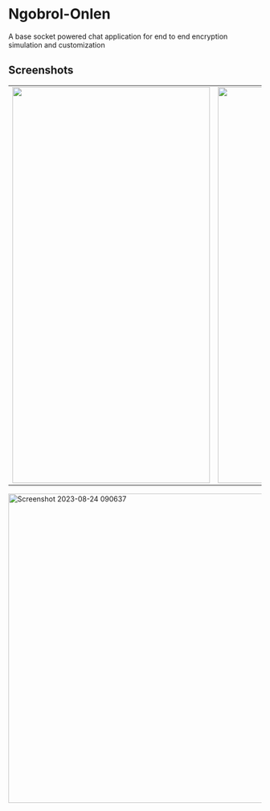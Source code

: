 # Ngobrol-Onlen
A base socket powered chat application for end to end encryption simulation and customization


## Screenshots
<table>
<tr>
    <td><img src="https://github.com/kisanakkkkk/Ngobrol-Onlen/assets/70153248/7d174e6d-ba48-40fe-bbd6-a68eadd552a2" width=393 height=786 padding = "20"/></td>
    <td><img src="https://github.com/kisanakkkkk/Ngobrol-Onlen/assets/70153248/4cd231ef-6e6c-4f4b-9c87-c85b2eda3b2a" width=393 height=786 padding = "20"/></td>
  </tr>
</table>

<img width="614" alt="Screenshot 2023-08-24 090637" src="https://github.com/kisanakkkkk/Ngobrol-Onlen/assets/70153248/e3516e5c-a0c0-48ce-a621-7451224fbcfb">
